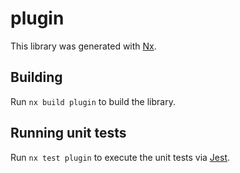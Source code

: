 # plugin

This library was generated with [Nx](https://nx.dev).



## Building

Run `nx build plugin` to build the library.





## Running unit tests

Run `nx test plugin` to execute the unit tests via [Jest](https://jestjs.io).


